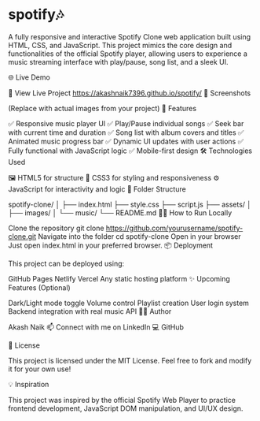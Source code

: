 # spotify🎶
A fully responsive and interactive Spotify Clone web application built using HTML, CSS, and JavaScript. This project mimics the core design and functionalities of the official Spotify player, allowing users to experience a music streaming interface with play/pause, song list, and a sleek UI.

🌐 Live Demo

🔗 View Live Project
https://akashnaik7396.github.io/spotify/
📸 Screenshots



(Replace with actual images from your project)
🚀 Features

✅ Responsive music player UI
✅ Play/Pause individual songs
✅ Seek bar with current time and duration
✅ Song list with album covers and titles
✅ Animated music progress bar
✅ Dynamic UI updates with user actions
✅ Fully functional with JavaScript logic
✅ Mobile-first design
🛠️ Technologies Used

🖼️ HTML5 for structure
🎨 CSS3 for styling and responsiveness
⚙️ JavaScript for interactivity and logic
📁 Folder Structure

spotify-clone/
│
├── index.html
├── style.css
├── script.js
├── assets/
│   ├── images/
│   └── music/
└── README.md
🧑‍💻 How to Run Locally

Clone the repository
git clone https://github.com/yourusername/spotify-clone.git
Navigate into the folder
cd spotify-clone
Open in your browser
Just open index.html in your preferred browser.
📦 Deployment

This project can be deployed using:

GitHub Pages
Netlify
Vercel
Any static hosting platform
✨ Upcoming Features (Optional)

Dark/Light mode toggle
Volume control
Playlist creation
User login system
Backend integration with real music API
🙋‍♂️ Author

Akash Naik
📫 Connect with me on LinkedIn
💻 GitHub

📜 License

This project is licensed under the MIT License.
Feel free to fork and modify it for your own use!

💡 Inspiration

This project was inspired by the official Spotify Web Player to practice frontend development, JavaScript DOM manipulation, and UI/UX design.

